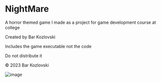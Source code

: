 # NightMare
A horror themed game I made as a project for game development course at college

Created by Bar Kozlovski

Includes the game executable not the code

Do not distribute it

© 2023 Bar Kozlovski

![image](https://github.com/kozoB/NightMare/assets/101797157/d06360b6-1020-48b5-99c1-6eb4e0ddff02)
